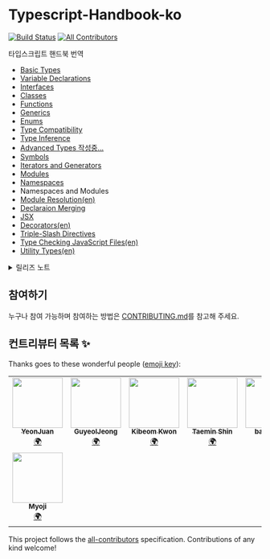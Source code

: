 # Typescript-Handbook-ko

[![Build Status](https://travis-ci.com/yeonjuan/Typescript-Handbook-ko.svg?branch=master)](https://travis-ci.com/yeonjuan/Typescript-Handbook-ko) <!-- ALL-CONTRIBUTORS-BADGE:START - Do not remove or modify this section -->
[![All Contributors](https://img.shields.io/badge/all_contributors-8-orange.svg?style=flat-square)](#contributors-)
<!-- ALL-CONTRIBUTORS-BADGE:END -->

타입스크립트 핸드북 번역

- [Basic Types](./basic-types.md)
- [Variable Declarations](./variable-declarations.md)
- [Interfaces](./interfaces.md)
- [Classes](./classes.md)
- [Functions](./functions.md)
- [Generics](./generics.md)
- [Enums](./enums.md)
- [Type Compatibility](./type-compatibility.md)
- [Type Inference](./type-inference.md)
- [Advanced Types 작성중...](./advanced-types.md)
- [Symbols](./symbols.md)
- [Iterators and Generators](./iterators-and-generators.md)
- [Modules](./modules.md)
- [Namespaces](./namespaces.md)
- Namespaces and Modules
- [Module Resolution(en)](./module-resolution.md)
- [Declaraion Merging](./declaration-merging.md)
- [JSX](./jsx.md)
- [Decorators(en)](./decorators.md)
- [Triple-Slash Directives](./triple-slash-directives.md)
- [Type Checking JavaScript Files(en)](./type-checking-javascript-files.md)
- [Utility Types(en)](./utility-types.md)

<details>
    <summary>릴리즈 노트</summary>

<!-- summary 아래 한칸 공백 두고 내용 삽입 -->
 * [TypeScript 3.8](./release-notes/typescript-3.8.md)

</details>

## 참여하기

누구나 참여 가능하며 참여하는 방법은 [CONTRIBUTING.md](./CONTRIBUTING.md)를 참고해 주세요.

## 컨트리뷰터 목록 ✨

Thanks goes to these wonderful people ([emoji key](https://allcontributors.org/docs/en/emoji-key)):

<!-- ALL-CONTRIBUTORS-LIST:START - Do not remove or modify this section -->
<!-- prettier-ignore-start -->
<!-- markdownlint-disable -->
<table>
  <tr>
    <td align="center"><a href="https://yeon-js.tistory.com/"><img src="https://avatars3.githubusercontent.com/u/41323220?v=4" width="100px;" alt=""/><br /><sub><b>YeonJuan</b></sub></a><br /><a href="#translation-yeonjuan" title="Translation">🌍</a></td>
    <td align="center"><a href="https://guyeol.github.io"><img src="https://avatars3.githubusercontent.com/u/7357413?v=4" width="100px;" alt=""/><br /><sub><b>GuyeolJeong</b></sub></a><br /><a href="#translation-guyeol" title="Translation">🌍</a></td>
    <td align="center"><a href="https://github.com/Bumkeyy"><img src="https://avatars0.githubusercontent.com/u/16663226?v=4" width="100px;" alt=""/><br /><sub><b>Kibeom Kwon</b></sub></a><br /><a href="#translation-Bumkeyy" title="Translation">🌍</a></td>
    <td align="center"><a href="https://www.linkedin.com/in/taemin-shin-abba95195/"><img src="https://avatars0.githubusercontent.com/u/24709996?v=4" width="100px;" alt=""/><br /><sub><b>Taemin Shin</b></sub></a><br /><a href="#translation-cprayer" title="Translation">🌍</a></td>
    <td align="center"><a href="https://github.com/badger93"><img src="https://avatars1.githubusercontent.com/u/38435151?v=4" width="100px;" alt=""/><br /><sub><b>badger93</b></sub></a><br /><a href="#translation-badger93" title="Translation">🌍</a></td>
    <td align="center"><a href="https://github.com/kok202"><img src="https://avatars2.githubusercontent.com/u/39543643?v=4" width="100px;" alt=""/><br /><sub><b>kok202</b></sub></a><br /><a href="#translation-kok202" title="Translation">🌍</a></td>
    <td align="center"><a href="https://github.com/ye-geeee"><img src="https://avatars1.githubusercontent.com/u/60929159?v=4" width="100px;" alt=""/><br /><sub><b>Yeji Kang</b></sub></a><br /><a href="#translation-ye-geeee" title="Translation">🌍</a></td>
  </tr>
  <tr>
    <td align="center"><a href="https://github.com/Myoji"><img src="https://avatars2.githubusercontent.com/u/12138415?v=4" width="100px;" alt=""/><br /><sub><b>Myoji</b></sub></a><br /><a href="#translation-Myoji" title="Translation">🌍</a></td>
  </tr>
</table>

<!-- markdownlint-enable -->
<!-- prettier-ignore-end -->
<!-- ALL-CONTRIBUTORS-LIST:END -->

This project follows the [all-contributors](https://github.com/all-contributors/all-contributors) specification. Contributions of any kind welcome!
